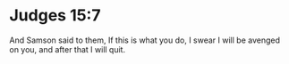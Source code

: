 # Judges 15:7

And Samson said to them, If this is what you do, I swear I will be avenged on you, and after that I will quit.

